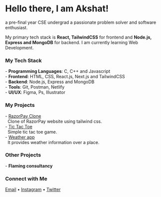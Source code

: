 # Hello there, I am Akshat!
a pre-final year CSE undergrad a passionate problem solver and software enthusiast. </b>

My primary tech stack is <b>React, TailwindCSS</b> for frontend and <b>Node.js, Express and MongoDB</b> for backend. I am currently learning Web Development.

<h3>My Tech Stack</h3>
- <b>Programming Languages</b>: C, C++ and Javascript <br>
- <b>Frontend</b>: HTML, CSS, React.js, Next.js and TailwindCSS<br>
- <b>Backend</b>: Node.js, Express and MongoDB<br>
- <b>Tools</b>: Git, Postman, Netlify<br>
- <b>UI/UX</b>: Figma, Ps, Illustrator

<h3>My Projects</h3>
- <a href="tictactoe-project-done.netlify.app/">RazorPay Clone</a> <br>
&nbsp;&nbsp;Clone of RazorPay website using tailwind css. <br>
- <a href="https://tictactoe-project-done.netlify.app/">Tic Tac Toe</a> <br>
&nbsp;&nbsp;Simple tic tac toe game.<br>
- <a href="https://weatherapp-done.netlify.app/">Weather app </a>  <br>
&nbsp;&nbsp;It provides weather information over a place.


<h3>Other Projects</h3>
- <b>Flaming consultancy</b>

<h3>Connect with Me</h3>
<a href="akshatsing11@gmail.com">Email</a> • <a href="instagram.com">Instagram</a> • <a href="twitter.com">Twitter</a>

